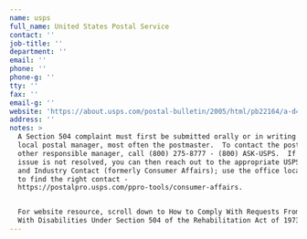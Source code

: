 ```yaml
---
name: usps
full_name: United States Postal Service
contact: ''
job-title: ''
department: ''
email: ''
phone: ''
phone-g: ''
tty: ''
fax: ''
email-g: ''
website: 'https://about.usps.com/postal-bulletin/2005/html/pb22164/a-d4_002.html'
address: ''
notes: >
  A Section 504 complaint must first be submitted orally or in writing to the
  local postal manager, most often the postmaster.  To contact the postmaster or
  other responsible manager, call (800) 275-8777 - (800) ASK-USPS.  If your
  issue is not resolved, you can then reach out to the appropriate USPS Consumer
  and Industry Contact (formerly Consumer Affairs); use the office locator tool
  to find the right contact -
  https://postalpro.usps.com/ppro-tools/consumer-affairs.


  For website resource, scroll down to How to Comply With Requests From Persons
  With Disabilities Under Section 504 of the Rehabilitation Act of 1973.
---
```


